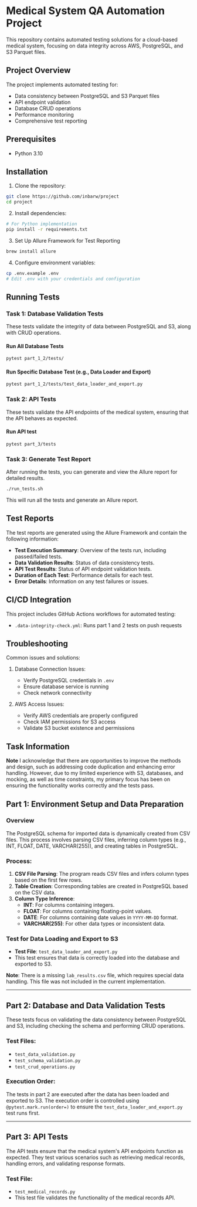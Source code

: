 # Medical System QA Automation Project

This repository contains automated testing solutions for a cloud-based medical system, focusing on data integrity across AWS, PostgreSQL, and S3 Parquet files.

## Project Overview

The project implements automated testing for:
- Data consistency between PostgreSQL and S3 Parquet files
- API endpoint validation
- Database CRUD operations
- Performance monitoring
- Comprehensive test reporting

## Prerequisites

- Python 3.10
  
## Installation

1. Clone the repository:
```bash
git clone https://github.com/inbarw/project
cd project
```

2. Install dependencies:
```bash
# For Python implementation
pip install -r requirements.txt
```
3. Set Up Allure Framework for Test Reporting
```bash
brew install allure
```
4. Configure environment variables:
```bash
cp .env.example .env
# Edit .env with your credentials and configuration
```

## Running Tests

### Task 1: Database Validation Tests
These tests validate the integrity of data between PostgreSQL and S3, along with CRUD operations.

#### Run All Database Tests
```bash
pytest part_1_2/tests/
```
#### Run Specific Database Test (e.g., Data Loader and Export)
```bash
pytest part_1_2/tests/test_data_loader_and_export.py
```

### Task 2: API Tests
These tests validate the API endpoints of the medical system, ensuring that the API behaves as expected.
#### Run API test
```bash
pytest part_3/tests
```

### Task 3: Generate Test Report
After running the tests, you can generate and view the Allure report for detailed results.
```bash
./run_tests.sh
```
This will run all the tests and generate an Allure report.


## Test Reports
The test reports are generated using the Allure Framework and contain the following information:
- **Test Execution Summary**: Overview of the tests run, including passed/failed tests.
- **Data Validation Results**: Status of data consistency tests.
- **API Test Results**: Status of API endpoint validation tests.
- **Duration of Each Test**: Performance details for each test.
- **Error Details**: Information on any test failures or issues.


## CI/CD Integration
This project includes GitHub Actions workflows for automated testing:
- `.data-integrity-check.yml`: Runs part 1 and 2 tests on push requests

## Troubleshooting

Common issues and solutions:

1. Database Connection Issues:
   - Verify PostgreSQL credentials in `.env`
   - Ensure database service is running
   - Check network connectivity

2. AWS Access Issues:
   - Verify AWS credentials are properly configured
   - Check IAM permissions for S3 access
   - Validate S3 bucket existence and permissions

## Task Information
**Note** I acknowledge that there are opportunities to improve the methods and design, such as addressing code duplication and enhancing error handling. However, due to my limited experience with S3, databases, and mocking, as well as time constraints, my primary focus has been on ensuring the functionality works correctly and the tests pass.
## Part 1: Environment Setup and Data Preparation

### Overview
The PostgreSQL schema for imported data is dynamically created from CSV files. This process involves parsing CSV files, inferring column types (e.g., INT, FLOAT, DATE, VARCHAR(255)), and creating tables in PostgreSQL.

### Process:
1. **CSV File Parsing**: The program reads CSV files and infers column types based on the first few rows.
2. **Table Creation**: Corresponding tables are created in PostgreSQL based on the CSV data.
3. **Column Type Inference**:
   - **INT**: For columns containing integers.
   - **FLOAT**: For columns containing floating-point values.
   - **DATE**: For columns containing date values in `YYYY-MM-DD` format.
   - **VARCHAR(255)**: For other data types or inconsistent data.

### Test for Data Loading and Export to S3
- **Test File**: `test_data_loader_and_export.py`
- This test ensures that data is correctly loaded into the database and exported to S3.

**Note**: There is a missing `lab_results.csv` file, which requires special data handling. This file was not included in the current implementation.

---

## Part 2: Database and Data Validation Tests

These tests focus on validating the data consistency between PostgreSQL and S3, including checking the schema and performing CRUD operations.

### Test Files:
- `test_data_validation.py`
- `test_schema_validation.py`
- `test_crud_operations.py`

### Execution Order:
The tests in part 2 are executed after the data has been loaded and exported to S3. The execution order is controlled using `@pytest.mark.run(order=)` to ensure the `test_data_loader_and_export.py` test runs first.

---

## Part 3: API Tests

The API tests ensure that the medical system's API endpoints function as expected. They test various scenarios such as retrieving medical records, handling errors, and validating response formats.

### Test File:
- `test_medical_records.py`
- This test file validates the functionality of the medical records API.

